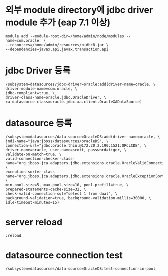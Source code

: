 # 외부 module directory에 jdbc driver module 추가 (eap 7.1 이상)  
```
module add --module-root-dir=/home/admin/node/modules --name=com.oracle  \  
--resources=/home/admin/resources/ojdbc8.jar \  
--dependencies=javax.api,javax.transaction.api  
```

# jdbc Driver 등록  
```
/subsystem=datasources/jdbc-driver=oracle:add(driver-name=oracle, \
driver-module-name=com.oracle, \
jdbc-compliant=true, \
driver-class-name=oracle.jdbc.OracleDriver, \
xa-datasource-class=oracle.jdbc.xa.client.OracleXADataSource)
```

# datasource 등록  
```
/subsystem=datasources/data-source=OracleDS:add(driver-name=oracle, \
jndi-name="java:jboss/datasources/oracleDS", \
connection-url="jdbc:oracle:thin:@172.20.2.190:1521:ORCLCDB", \
driver-name=oracle, user-name=scott, password=tiger, \
validate-on-match=true, \
valid-connection-checker-class-name="org.jboss.jca.adapters.jdbc.extensions.oracle.OracleValidConnectionChecker", \
exception-sorter-class-name="org.jboss.jca.adapters.jdbc.extensions.oracle.OracleExceptionSorter", \
min-pool-size=5, max-pool-size=10, pool-prefill=true, \
prepared-statements-cache-size=32, \
check-valid-connection-sql="select 1 from dual", \
background-validation=true, background-validation-millis=30000, \
idle-timeout-minutes=15)
```

# server reload  
`:reload`

# datasource connection test  
 `/subsystem=datasources/data-source=OracleDS:test-connection-in-pool`